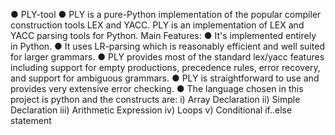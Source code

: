 ● PLY-tool
● PLY is a pure-Python implementation of the popular compiler construction tools LEX and YACC. PLY is an implementation of LEX and YACC parsing tools for Python. Main Features:
● It's implemented entirely in Python.
● It uses LR-parsing which is reasonably efficient and well suited for larger grammars.
● PLY provides most of the standard lex/yacc features including support for empty productions, precedence rules, error recovery, and support for ambiguous grammars.
● PLY is straightforward to use and provides very extensive error checking.
● The language chosen in this project is python and the constructs are:
i) Array Declaration
ii) Simple Declaration
iii) Arithmetic Expression
iv) Loops
v) Conditional if..else statement
